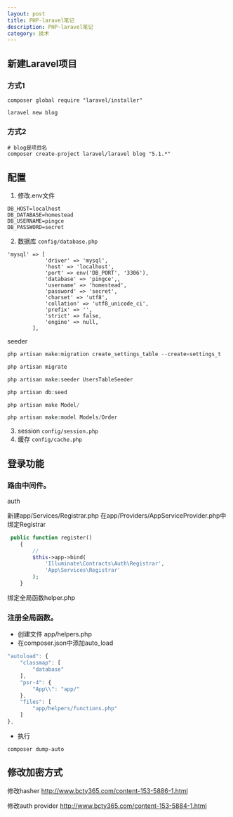 ```yaml
---
layout: post
title: PHP-laravel笔记
description: PHP-laravel笔记
category: 技术
---
```



## 新建Laravel项目

### 方式1
```
composer global require "laravel/installer"
```

```
laravel new blog
```

### 方式2

```
# blog是项目名
composer create-project laravel/laravel blog "5.1.*"
```

## 配置 

1. 修改.env文件

```
DB_HOST=localhost  
DB_DATABASE=homestead  
DB_USERNAME=pingce  
DB_PASSWORD=secret  
```
2. 数据库 `config/database.php`
```
'mysql' => [  
            'driver' => 'mysql',  
            'host' => 'localhost',  
            'port' => env('DB_PORT', '3306'),  
            'database' => 'pingce',,  
            'username' => 'homestead',  
            'password' => 'secret',  
            'charset' => 'utf8',  
            'collation' => 'utf8_unicode_ci',  
            'prefix' => '',  
            'strict' => false,  
            'engine' => null,  
        ],  
```



seeder
```php
php artisan make:migration create_settings_table --create=settings_t

php artisan migrate

php artisan make:seeder UsersTableSeeder

php artisan db:seed

php artisan make Model/

php artisan make:model Models/Order
```


3. session `config/session.php`
4. 缓存 `config/cache.php`

## 登录功能

### 路由中间件。

auth

新建app/Services/Registrar.php
在app/Providers/AppServiceProvider.php中绑定Registrar
```php
 public function register()
    {
        //
        $this->app->bind(
            'Illuminate\Contracts\Auth\Registrar',
            'App\Services\Registrar'
        ); 
    }
```


绑定全局函数helper.php


### 注册全局函数。
-   创建文件 app/helpers.php
-   在composer.json中添加auto_load

```js
"autoload": {
    "classmap": [
        "database"
    ],
    "psr-4": {
        "App\\": "app/"
    },
    "files": [
        "app/helpers/functions.php"
    ]
},
```

-  执行
```
composer dump-auto
```

## 修改加密方式

修改hasher
http://www.bcty365.com/content-153-5886-1.html

修改auth provider
http://www.bcty365.com/content-153-5884-1.html

